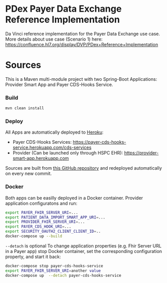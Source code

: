 PDex Payer Data Exchange Reference Implementation
===============

Da Vinci reference implementation for the Payer Data Exchange use case. More details about use case (Scenario 1) here: https://confluence.hl7.org/display/DVP/PDex+Reference+Implementation

# Sources
This is a Maven multi-module project with two Spring-Boot Applications: Provider Smart App and Payer CDS-Hooks Service.
### Build
```sh
mvn clean install
```
### Deploy
All Apps are automatically deployed to [Heroku](https://dashboard.heroku.com):
* Payer CDS-Hooks Services: https://payer-cds-hooks-service.herokuapp.com/cds-services
* Provider (Can be launched only through HSPC EHR): https://provider-smart-app.herokuapp.com

Sources are built from [this GitHub repository](https://github.com/HL7-DaVinci/PDex-Patient-Import-App) and redeployed automatically on every new commit.

### Docker
Both apps can be easilly deployed in a Docker container.
Provider application configuratons and run:
```sh
export PAYER_FHIR_SERVER_URI=...
export PATIENT_DATA_IMPORT_SMART_APP_URI=...
export PROVIDER_FHIR_SERVER_URI=...
export PAYER_CDS_HOOK_URI=...
export SECURITY_OAUTH2_CLIENT_CLIENT_ID=..
docker-compose up --build
```
`--detach` is optional
To change application properties (e.g. Fhir Server URL in a Payer app) stop Docker container, set the corresponding configuration property, and start it back:
```sh
docker-compose stop payer-cds-hooks-service
export PAYER_FHIR_SERVER_URI=another value
docker-compose up  --detach payer-cds-hooks-service
```
